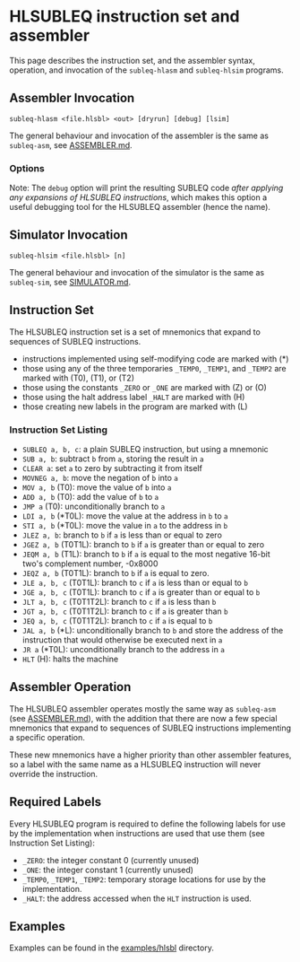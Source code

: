# HLSUBLEQ instruction set and assembler

This page describes the instruction set, and the assembler syntax, operation,
and invocation of the `subleq-hlasm` and `subleq-hlsim` programs.

## Assembler Invocation

```
subleq-hlasm <file.hlsbl> <out> [dryrun] [debug] [lsim]
```

The general behaviour and invocation of the assembler is the same as
`subleq-asm`, see [ASSEMBLER.md](ASSEMBLER.md).

### Options

Note: The `debug` option will print the resulting SUBLEQ code _after applying
any expansions of HLSUBLEQ instructions_, which makes this option a useful
debugging tool for the HLSUBLEQ assembler (hence the name).

## Simulator Invocation

```
subleq-hlsim <file.hlsbl> [n]
```

The general behaviour and invocation of the simulator is the same as
`subleq-sim`, see [SIMULATOR.md](SIMULATOR.md).

## Instruction Set

The HLSUBLEQ instruction set is a set of mnemonics that expand to sequences of
SUBLEQ instructions.

- instructions implemented using self-modifying code are marked with (\*)
- those using any of the three temporaries `_TEMP0`, `_TEMP1`, and `_TEMP2` are
  marked with (T0), (T1), or (T2)
- those using the constants `_ZERO` or `_ONE` are marked with (Z) or (O)
- those using the halt address label `_HALT` are marked with (H)
- those creating new labels in the program are marked with (L)

### Instruction Set Listing

- `SUBLEQ a, b, c`: a plain SUBLEQ instruction, but using a mnemonic
- `SUB a, b`: subtract `b` from `a`, storing the result in `a`
- `CLEAR a`: set `a` to zero by subtracting it from itself
- `MOVNEG a, b`: move the negation of `b` into `a`
- `MOV a, b` (T0): move the value of `b` into `a`
- `ADD a, b` (T0): add the value of `b` to `a`
- `JMP a` (T0): unconditionally branch to `a`
- `LDI a, b` (\*T0L): move the value at the address in `b` to `a`
- `STI a, b` (\*T0L): move the value in `a` to the address in `b`
- `JLEZ a, b`: branch to `b` if `a` is less than or equal to zero
- `JGEZ a, b` (T0T1L): branch to `b` if `a` is greater than or equal to zero
- `JEQM a, b` (T1L): branch to `b` if `a` is equal to the most negative 16-bit
  two's complement number, -0x8000
- `JEQZ a, b` (T0T1L): branch to `b` if `a` is equal to zero.
- `JLE a, b, c` (T0T1L): branch to `c` if `a` is less than or equal to `b`
- `JGE a, b, c` (T0T1L): branch to `c` if `a` is greater than or equal to `b`
- `JLT a, b, c` (T0T1T2L): branch to `c` if `a` is less than `b`
- `JGT a, b, c` (T0T1T2L): branch to `c` if `a` is greater than `b`
- `JEQ a, b, c` (T0T1T2L): branch to `c` if `a` is equal to `b`
- `JAL a, b` (\*L): unconditionally branch to `b` and store the address of the
  instruction that would otherwise be executed next in `a`
- `JR a` (\*T0L): unconditionally branch to the address in `a`
- `HLT` (H): halts the machine

## Assembler Operation

The HLSUBLEQ assembler operates mostly the same way as `subleq-asm`
(see [ASSEMBLER.md](ASSEMBLER.md)), with the addition that there are now a
few special mnemonics that expand to sequences of SUBLEQ instructions
implementing a specific operation.

These new mnemonics have a higher priority than other assembler features, so a
label with the same name as a HLSUBLEQ instruction will never override the
instruction.

## Required Labels

Every HLSUBLEQ program is required to define the following labels for use by the
implementation when instructions are used that use them (see Instruction Set
Listing):

- `_ZERO`: the integer constant 0 (currently unused)
- `_ONE`: the integer constant 1 (currently unused)
- `_TEMP0`, `_TEMP1`, `_TEMP2`: temporary storage locations for use by the
  implementation.
- `_HALT`: the address accessed when the `HLT` instruction is used.

## Examples

Examples can be found in the [examples/hlsbl](../examples/hlsbl) directory.
